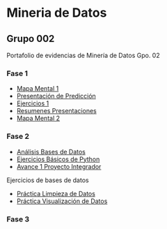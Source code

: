 # Mineria de Datos
## Grupo 002
Portafolio de evidencias de Minería de Datos Gpo. 02
### Fase 1
- [Mapa Mental 1](https://github.com/1887860ramonctro/Mineria_de_Datos/blob/master/MapaMental_1_1887860.pdf.pdf)
- [Presentación de Predicción](https://github.com/melslzr/Mineria-de-datos/blob/master/Presentacion_Prediccion_002.pdf)
- [Ejercicios 1](https://github.com/Ragres/Mineria-de-datos-FCFM/blob/master/Laboratorio%201%20MD%20(1).ipynb)
- [Resumenes Presentaciones](https://github.com/1887860ramonctro/Mineria_de_Datos/blob/master/Resumenes_1887860.pdf)
- [Mapa Mental 2](https://github.com/1887860ramonctro/Mineria_de_Datos/blob/master/MapaMental_2_1887860.pdf)
### Fase 2
- [Análisis Bases de Datos](https://github.com/1887860ramonctro/Mineria_de_Datos/blob/master/AnalisisBD_1887860.pdf)
- [Ejercicios Básicos de Python](https://github.com/1887860ramonctro/Mineria_de_Datos/blob/master/Ejercicios_Basicos_Python_1887860.ipynb)
- [Avance 1 Proyecto Integrador](https://github.com/1887860ramonctro/Mineria_de_Datos/blob/master/Avance1_PIA_04_Gpo002.pdf)

Ejercicios de bases de datos
- [Práctica Limpieza de Datos](https://github.com/1887860ramonctro/Mineria_de_Datos/blob/master/Practica_1_Limpieza.ipynb)
- [Práctica Visualización de Datos](https://github.com/Ragres/Mineria-de-datos-FCFM/blob/master/Ejercicio_Visualizacio%CC%81n_Equipo4.ipynb)
### Fase 3

